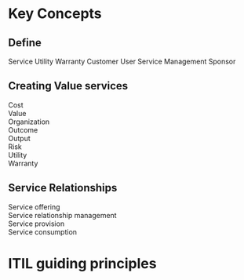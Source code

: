 # Key Concepts
## Define
Service
Utility
Warranty
Customer
User
Service Management
Sponsor
## Creating Value services 
Cost  
Value  
Organization  
Outcome  
Output  
Risk  
Utility  
Warranty
## Service Relationships
Service offering  
Service relationship management  
Service provision  
Service consumption
# ITIL guiding principles

